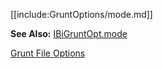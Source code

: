 [[include:GruntOptions/mode.md]]

**See Also:** [IBiGruntOpt.mode](/grunt-build-include/interfaces/_modules_interfaces_.ibigruntopt.html#mode)

[Grunt File Options](../)  